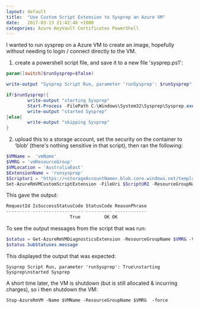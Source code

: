 ```yaml
---
layout: default
title:  "Use Custom Script Extension to Sysprep an Azure VM"
date:   2017-03-13 21:42:46 +1000
categories: Azure KeyVault Certificates PowerShell
---
```

I wanted to run sysprep on a Azure VM to create an image, hopefully without needing to login / connect directly to the VM.

1. create a powershell script file, and save it to a new file 'sysprep.ps1':

```powershell
param([switch]$runSysprep=$false)

write-output "Sysprep Script Run, parameter 'runSysprep': $runSysprep"

if($runSysprep){
        write-output "starting Sysprep"
        Start-Process -FilePath C:\Windows\System32\Sysprep\Sysprep.exe -ArgumentList '/generalize /oobe /shutdown /quiet'
        write-output "started Sysprep"
}else{
        write-output "skipping Sysprep"
}
```

2. upload this to a storage account, set the security on the container to ‘blob’ (there's nothing sensitive in that script), then ran the following:

```powershell
$VMName =  'vmName'
$VMRG = 'vmResourceGroup'
$VMLocation = 'AustraliaEast'
$ExtensionName = 'runsysprep'
$Scripturi = 'https://<storageAccountName>.blob.core.windows.net/templates/scripts/sysprep.ps1'
Set-AzureRmVMCustomScriptExtension -FileUri $ScriptURI -ResourceGroupName  $VMRG -VMName $VMName -Name $ExtensionName -Location $VMLocation -run './sysprep.ps1' -Argument '-runSysprep'
```

This gave the output:

```powershell
RequestId IsSuccessStatusCode StatusCode ReasonPhrase
--------- ------------------- ---------- ------------
                        True         OK OK
```

To see the output messages from the script that was run:

```powershell
$status = Get-AzureRmVMDiagnosticsExtension -ResourceGroupName $VMRG -VMName $VMName -Name $ExtensionName -Status
$status.SubStatuses.message
```

This displayed the output that was expected:

`Sysprep Script Run, parameter 'runSysprep': True\nstarting Sysprep\nstarted Sysprep`

A short time later, the VM is shutdown (but is still allocated & incurring charges), so i then shutdown the VM:

`Stop-AzureRmVM -Name $VMName -ResourceGroupName $VMRG  -force`

